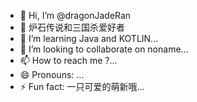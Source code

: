 - 👋 Hi, I’m @dragonJadeRan
- 👀 炉石传说和三国杀爱好者
- 🌱 I’m learning Java and KOTLIN...
- 💞️ I’m looking to collaborate on noname...
- 📫 How to reach me ?...
- 😄 Pronouns: ...
- ⚡ Fun fact: 一只可爱的萌新哦...

<!---
dragonJadeRan/dragonJadeRan is a ✨ special ✨ repository because its `README.md` (this file) appears on your GitHub profile.
You can click the Preview link to take a look at your changes.
--->
